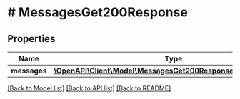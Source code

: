# # MessagesGet200Response

## Properties

Name | Type | Description | Notes
------------ | ------------- | ------------- | -------------
**messages** | [**\OpenAPI\Client\Model\MessagesGet200ResponseMessagesInner[]**](MessagesGet200ResponseMessagesInner.md) |  | [optional]

[[Back to Model list]](../../README.md#models) [[Back to API list]](../../README.md#endpoints) [[Back to README]](../../README.md)
